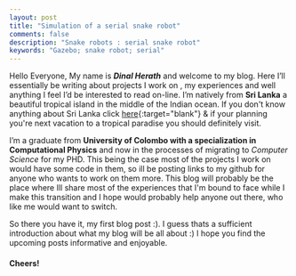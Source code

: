 ```yaml
---
layout: post
title: "Simulation of a serial snake robot"
comments: false
description: "Snake robots : serial snake robot"
keywords: "Gazebo; snake robot; serial"
---
```


Hello Everyone, My name is **_Dinal Herath_** and welcome to my blog. Here I’ll  essentially be writing about projects I work on , my experiences and well anything I feel I’d be interested to read on-line. I’m natively from **Sri Lanka** a beautiful tropical island in the middle of the Indian ocean. If you don't know anything about Sri Lanka  click
[here](http://bestoflanka.com/best-things-to-do-in-sri-lanka.php){:target="blank"} & if your planning you're next vacation to a tropical paradise you should definitely visit.

I’m a graduate from **University of Colombo with a specialization in Computational Physics** and now in the processes of migrating to _Computer Science_ for my PHD. This being the case most of the projects I work on would have some code in them, so ill be posting links to my github for anyone who wants to work on them more. This blog will probably be the place where Ill share most of the experiences that I'm bound to face while I make this transition and I hope would probably help anyone out there, who like me would want to switch.

So there you have it, my first blog post :).  I guess thats a sufficient introduction about what my blog will be all about :) I hope you find the upcoming posts informative and enjoyable.

#### Cheers!
